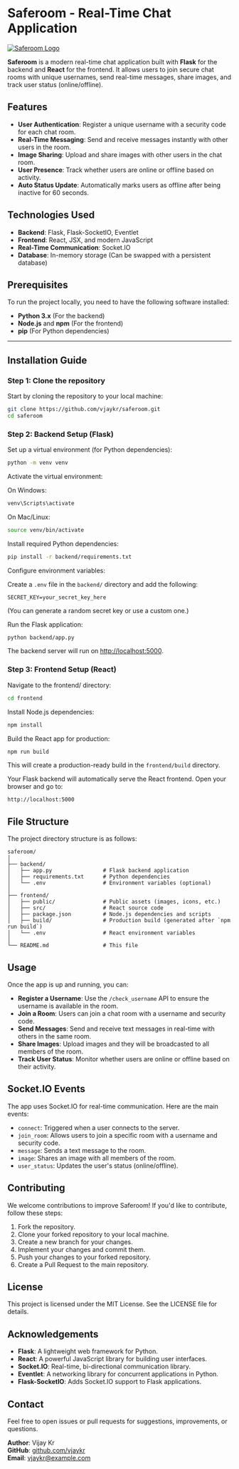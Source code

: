 # Saferoom - Real-Time Chat Application

[![Saferoom Logo](https://via.placeholder.com/150)](https://github.com/vjaykr/saferoom)

**Saferoom** is a modern real-time chat application built with **Flask** for the backend and **React** for the frontend. It allows users to join secure chat rooms with unique usernames, send real-time messages, share images, and track user status (online/offline).

## Features

- **User Authentication**: Register a unique username with a security code for each chat room.
- **Real-Time Messaging**: Send and receive messages instantly with other users in the room.
- **Image Sharing**: Upload and share images with other users in the chat room.
- **User Presence**: Track whether users are online or offline based on activity.
- **Auto Status Update**: Automatically marks users as offline after being inactive for 60 seconds.

## Technologies Used

- **Backend**: Flask, Flask-SocketIO, Eventlet
- **Frontend**: React, JSX, and modern JavaScript
- **Real-Time Communication**: Socket.IO
- **Database**: In-memory storage (Can be swapped with a persistent database)

## Prerequisites

To run the project locally, you need to have the following software installed:

- **Python 3.x** (For the backend)
- **Node.js** and **npm** (For the frontend)
- **pip** (For Python dependencies)

---

## Installation Guide

### Step 1: Clone the repository

Start by cloning the repository to your local machine:

```bash
git clone https://github.com/vjaykr/saferoom.git
cd saferoom
```

### Step 2: Backend Setup (Flask)

Set up a virtual environment (for Python dependencies):

```bash
python -m venv venv
```

Activate the virtual environment:

On Windows:
```bash
venv\Scripts\activate
```

On Mac/Linux:
```bash
source venv/bin/activate
```

Install required Python dependencies:

```bash
pip install -r backend/requirements.txt
```

Configure environment variables:

Create a `.env` file in the `backend/` directory and add the following:

```
SECRET_KEY=your_secret_key_here
```

(You can generate a random secret key or use a custom one.)

Run the Flask application:

```bash
python backend/app.py
```

The backend server will run on [http://localhost:5000](http://localhost:5000).

### Step 3: Frontend Setup (React)

Navigate to the frontend/ directory:

```bash
cd frontend
```

Install Node.js dependencies:

```bash
npm install
```

Build the React app for production:

```bash
npm run build
```

This will create a production-ready build in the `frontend/build` directory.

Your Flask backend will automatically serve the React frontend. Open your browser and go to:

```
http://localhost:5000
```

## File Structure

The project directory structure is as follows:

```
saferoom/
│
├── backend/
│   ├── app.py                # Flask backend application
│   ├── requirements.txt      # Python dependencies
│   └── .env                  # Environment variables (optional)
│
├── frontend/
│   ├── public/               # Public assets (images, icons, etc.)
│   ├── src/                  # React source code
│   ├── package.json          # Node.js dependencies and scripts
│   ├── build/                # Production build (generated after `npm run build`)
│   └── .env                  # React environment variables
│
└── README.md                 # This file
```

## Usage

Once the app is up and running, you can:

- **Register a Username**: Use the `/check_username` API to ensure the username is available in the room.
- **Join a Room**: Users can join a chat room with a username and security code.
- **Send Messages**: Send and receive text messages in real-time with others in the same room.
- **Share Images**: Upload images and they will be broadcasted to all members of the room.
- **Track User Status**: Monitor whether users are online or offline based on their activity.

## Socket.IO Events

The app uses Socket.IO for real-time communication. Here are the main events:

- `connect`: Triggered when a user connects to the server.
- `join_room`: Allows users to join a specific room with a username and security code.
- `message`: Sends a text message to the room.
- `image`: Shares an image with all members of the room.
- `user_status`: Updates the user's status (online/offline).

## Contributing

We welcome contributions to improve Saferoom! If you'd like to contribute, follow these steps:

1. Fork the repository.
2. Clone your forked repository to your local machine.
3. Create a new branch for your changes.
4. Implement your changes and commit them.
5. Push your changes to your forked repository.
6. Create a Pull Request to the main repository.

## License

This project is licensed under the MIT License. See the LICENSE file for details.

## Acknowledgements

- **Flask**: A lightweight web framework for Python.
- **React**: A powerful JavaScript library for building user interfaces.
- **Socket.IO**: Real-time, bi-directional communication library.
- **Eventlet**: A networking library for concurrent applications in Python.
- **Flask-SocketIO**: Adds Socket.IO support to Flask applications.

## Contact

Feel free to open issues or pull requests for suggestions, improvements, or questions.

**Author**: Vijay Kr  
**GitHub**: [github.com/vjaykr](https://github.com/vjaykr)  
**Email**: vjaykr@example.com
